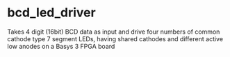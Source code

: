 # bcd_led_driver
Takes 4 digit (16bit) BCD data as input and drive four numbers of common cathode type 7 segment LEDs, having shared cathodes and different active low anodes on a Basys 3 FPGA board
